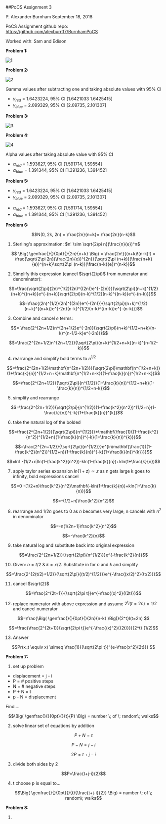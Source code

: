 ##PoCS Assignment 3

P. Alexander Burnham
September 18, 2018

PoCS Assignment github repo: https://github.com/alexburn17/BurnhamPoCS


Worked with: Sam and Edison

**Problem 1:**

![1](/Users/phillipburnham/Documents/GitHub/BurnhamPoCS/assignment3/1.tiff)

**Problem 2:**

![2](/Users/phillipburnham/Documents/GitHub/BurnhamPoCS/assignment3/2.tiff)

Gamma values after subtracting one and taking absolute values with 95% CI

- $\gamma_{red}$ = 1.6423224, 95% CI [1.6421033 1.6425415]
- $\gamma_{blue}$ = 2.099329, 95% CI [2.09735, 2.101307]

**Problem 3:**

![3](/Users/phillipburnham/Documents/GitHub/BurnhamPoCS/assignment3/3.tiff)

**Problem 4:**

![4](/Users/phillipburnham/Documents/GitHub/BurnhamPoCS/assignment3/4.tiff)

Alpha values after taking absolute value with 95% CI

- $\alpha_{red}$ = 1.593627, 95% CI [1.591714, 1.59554]
- $\alpha_{blue}$ = 1.391344, 95% CI [1.391236, 1.391452]

**Problem 5:**

- $\gamma_{red}$ = 1.6423224, 95% CI [1.6421033 1.6425415]
- $\gamma_{blue}$ = 2.099329, 95% CI [2.09735, 2.101307]

* $\alpha_{red}$ = 1.593627, 95% CI [1.591714, 1.59554]
* $\alpha_{blue}$ = 1.391344, 95% CI [1.391236, 1.391452]

**Problem 6:**

$$N(0, 2k, 2n) = \frac{2n}{n+k}= \frac{2n}{n-k}$$



1) Sterling's approximation: $n! \sim \sqrt{2\pi n}(\frac{n}{e})^n$

$$ \Big( \genfrac{}{}{0pt}{}{2n}{n+k} \Big) = \frac{2n!}{(n+k)!(n-k)!} = \frac{\sqrt{2\pi 2n}(\frac{2n}{e})^{2n}}{\sqrt{2\pi (n+k)}(\frac{n+k}{e})^{n+k}\sqrt{2\pi (n-k)}(\frac{n-k}{e})^{n-k}}$$



2) Simplify this expression (cancel $\sqrt{2\pi}$  from numerator and denominator):

$$=\frac{\sqrt{2\pi}(2n)^{1/2}(2n)^{(2n)}e^{-(2n)}}{\sqrt{2\pi}(n+k)^{1/2}(n+k)^{(n+k)}e^{-(n+k)}\sqrt{2\pi}(n-k)^{1/2}(n-k)^{(n-k)}e^{-(n-k)}}$$



$$=\frac{(2n)^{1/2}(2n)^{(2n)}e^{-(2n)}}{\sqrt{2\pi}(n+k)^{1/2}(n+k)^{(n+k)}e^{-2n}(n-k)^{1/2}(n-k)^{(n-k)}e^{-(n-k)}}$$



3) Combine and cancel $e$ terms:

$$= \frac{2^{2n+1/2}n^{2n+1/2}e^{-2n}}{\sqrt{2\pi}(n+k)^{1/2+n+k}(n-k)^{n-1/2-k}e^{-2n)}}$$



$$=\frac{2^{2n+1/2}n^{2n+1/2}}{\sqrt{2\pi}(n+k)^{1/2+n+k}(n-k)^{n-1/2-k}}$$



4) rearrange and simplify bold terms to $n^{1/2}$

$$=\frac{2^{2n+1/2}\mathbf{n^{2n+1/2}}}{\sqrt{2\pi}\mathbf{n^{1/2+n+k}}(1+\frac{k}{n})^{1/2+n+k}\mathbf{n^{1/2+n-k}}(1-\frac{k}{n})^{1/2+n-k}}$$



$$=\frac{2^{2n+1/2}}{\sqrt{2\pi}{n^{1/2}}(1+\frac{k}{n})^{1/2+n+k}(1-\frac{k}{n})^{1/2+n-k}}$$



5) simplify and rearrange 

$$=\frac{2^{2n+1/2}}{\sqrt{2\pi}{n^{1/2}}(1-\frac{k^2}{n^2})^{1/2+n}(1-\frac{k}{n})^{-k}(1+\frac{k}{n})^{k}}$$



6) take the natural log of the bolded 

$$=\frac{2^{2n+1/2}}{\sqrt{2\pi}{n^{1/2}}}*\mathbf{\frac{1}{(1-\frac{k^2}{n^2})^{1/2+n}(1-\frac{k}{n})^{-k}(1+\frac{k}{n})^{k}}}$$

$$=\frac{2^{2n+1/2}}{\sqrt{2\pi}{n^{1/2}}}e^{ln\mathbf{\frac{1}{(1-\frac{k^2}{n^2})^{1/2+n}(1-\frac{k}{n})^{-k}(1+\frac{k}{n})^{k}}}}$$

$$=ln1 -(1/2+n)ln(1-\frac{k^2}{n^2})-kln(1-\frac{k}{n})+kln(1+\frac{k}{n})$$



7) apply taylor series expansion $ln(1 + z) ≃ z$ as n gets large k goes to infinity, bold expressions cancel 

$$=0 -(1/2+n)\frac{k^2}{n^2}\mathbf{-kln(1-\frac{k}{n})+kln(1+\frac{k}{n})}$$

$$=-(1/2+n)\frac{k^2}{n^2}$$

8) rearrange and $1/2n$ goes to $0$ as $n$ becomes very large, n cancels with $n^2$ in denominator 

$$=-n(1/2n+1)\frac{k^2}{n^2}$$

$$=-\frac{k^2}{n}$$

9) take natural log and substitute back into original expression 

$$=\frac{2^{2n+1/2}}{\sqrt{2\pi}{n^{1/2}}}e^{-\frac{k^2}{n}}$$

10) Given: $n=t/2$ & $k=x/2$. Substitute in for $n$ and $k$ and simplify  

$$=\frac{2^{2(t/2)+1/2}}{\sqrt{2\pi}{(t/2)^{1/2}}}e^{-\frac{(x/2)^2}{(t/2)}}$$

11) cancel $\sqrt{2}$ 

$$=\frac{2^{2t+1}}{\sqrt{2\pi t}}e^{-\frac{(x)^2}{(2t)}}$$

12) replace numerator with above expression and assume ${2^t}I(t=2n)=1/2$ and cancel numerator 

$$=\frac{\Big( \genfrac{}{}{0pt}{}{2n}{n-k} \Big)}{2^t}I(t=2n)  $$

$$=\frac{\frac{2^{2t+1}}{\sqrt{2\pi t}}e^{-\frac{(x)^2}{(2t)}}}{2^t} (1/2)$$

13) Answer

$$Pr(x_t \equiv x) \simeq \frac{1}{(\sqrt{2\pi t})^{e-\frac{x^2}{2t}}} $$

 

**Problem 7:**

1) set up problem 

* displacement = j - i
* P = # positive steps
* N = # negative steps
* P + N = t
* p - N = displacement 

Find….

$$\Big( \genfrac{}{}{0pt}{}{t}{P} \Big) = number \; of \; random\; walks$$



2) solve linear set of equations by addition 

$$P+N=t$$

$$P-N=j-i$$

$$2P = t+j-i$$

3) divide both sides by 2

$$P=\frac{t+j-i}{2}$$

4) t choose p is equal to...

$$\Big( \genfrac{}{}{0pt}{}{t}{\frac{t+j-i}{2}} \Big) = number \; of \; random\; walks$$



**Problem 8:**

1)



